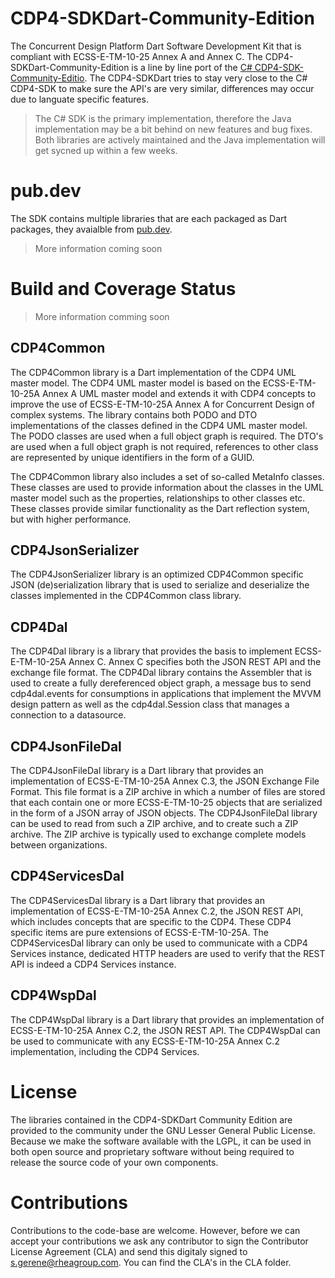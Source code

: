 # CDP4-SDKDart-Community-Edition

The Concurrent Design Platform Dart Software Development Kit that is compliant with ECSS-E-TM-10-25 Annex A and Annex C. The CDP4-SDKDart-Community-Edition is a line by line port of the [C# CDP4-SDK-Community-Editio](https://github.com/RHEAGROUP/CDP4-SDK-Community-Edition). The CDP4-SDKDart tries to stay very close to the C# CDP4-SDK to make sure the API's are very similar, differences may occur due to languate specific features.

> The C# SDK is the primary implementation, therefore the Java implementation may be a bit behind on new features and bug fixes. Both libraries are actively maintained and the Java implementation will get sycned up within a few weeks.

# pub.dev

The SDK contains multiple libraries that are each packaged as Dart packages, they avaialble from [pub.dev](https://pub.dev/).

> More information coming soon

# Build and Coverage Status

> More information comming soon

## CDP4Common

The CDP4Common library is a Dart implementation of the CDP4 UML master model. The CDP4 UML master model is based on the ECSS-E-TM-10-25A Annex A UML master model and extends it with CDP4 concepts to improve the use of ECSS-E-TM-10-25A Annex A for Concurrent Design of complex systems. The library contains both PODO and DTO implementations of the classes defined in the CDP4 UML master model. The PODO classes are used when a full object graph is required. The DTO's are used when a full object graph is not required, references to other class are represented by unique identifiers in the form of a GUID.

The CDP4Common library also includes a set of so-called MetaInfo classes. These classes are used to provide information about the classes in the UML master model such as the properties, relationships to other classes etc. These classes provide similar functionality as the Dart reflection system, but with higher performance.

## CDP4JsonSerializer

The CDP4JsonSerializer library is an optimized CDP4Common specific JSON (de)serialization library that is used to serialize and deserialize the classes implemented in the CDP4Common class library.

## CDP4Dal

The CDP4Dal library is a library that provides the basis to implement ECSS-E-TM-10-25A Annex C. Annex C specifies both the JSON REST API and the exchange file format. The CDP4Dal library contains the Assembler that is used to create a fully dereferenced object graph, a message bus to send cdp4dal.events for consumptions in applications that implement the MVVM design pattern as well as the cdp4dal.Session class that manages a connection to a datasource.

## CDP4JsonFileDal

The CDP4JsonFileDal library is a Dart library that provides an implementation of ECSS-E-TM-10-25A Annex C.3, the JSON Exchange File Format. This file format is a ZIP archive in which a number of files are stored that each contain one or more ECSS-E-TM-10-25 objects that are serialized in the form of a JSON array of JSON objects. The CDP4JsonFileDal library can be used to read from such a ZIP archive, and to create such a ZIP archive. The ZIP archive is typically used to exchange complete models between organizations.

## CDP4ServicesDal

The CDP4ServicesDal library is a Dart library that provides an implementation of ECSS-E-TM-10-25A Annex C.2, the JSON REST API, which includes concepts that are specific to the CDP4. These CDP4 specific items are pure extensions of ECSS-E-TM-10-25A. The CDP4ServicesDal library can only be used to communicate with a CDP4 Services instance, dedicated HTTP headers are used to verify that the REST API is indeed a CDP4 Services instance.

## CDP4WspDal

The CDP4WspDal library is a Dart library that provides an implementation of ECSS-E-TM-10-25A Annex C.2, the JSON REST API. The CDP4WspDal can be used to communicate with any ECSS-E-TM-10-25A Annex C.2 implementation, including the CDP4 Services.

# License

The libraries contained in the CDP4-SDKDart Community Edition are provided to the community under the GNU Lesser General Public License. Because we make the software available with the LGPL, it can be used in both open source and proprietary software without being required to release the source code of your own components.

# Contributions

Contributions to the code-base are welcome. However, before we can accept your contributions we ask any contributor to sign the Contributor License Agreement (CLA) and send this digitaly signed to s.gerene@rheagroup.com. You can find the CLA's in the CLA folder.
